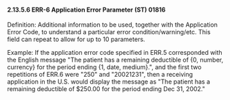 #### 2.13.5.6 ERR-6 Application Error Parameter (ST) 01816

Definition: Additional information to be used, together with the Application Error Code, to understand a particular error condition/warning/etc. This field can repeat to allow for up to 10 parameters.

Example: If the application error code specified in ERR.5 corresponded with the English message "The patient has a remaining deductible of \{0, number, currency} for the period ending \{1, date, medium}.", and the first two repetitions of ERR.6 were "250" and "20021231", then a receiving application in the U.S. would display the message as "The patient has a remaining deductible of $250.00 for the period ending Dec 31, 2002."

